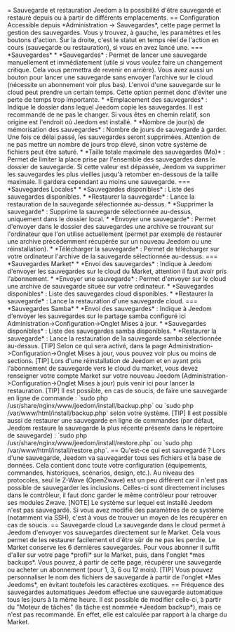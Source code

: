 = Sauvegarde et restauration Jeedom a la possibilité d'être sauvegardé
et restauré depuis ou à partir de différents emplacements. ==
Configuration Accessible depuis \*Administration -&gt; Sauvegardes\*,
cette page permet la gestion des sauvegardes. Vous y trouvez, à gauche,
les paramètres et les boutons d'action. Sur la droite, c'est le statut
en temps réel de l'action en cours (sauvegarde ou restauration), si vous
en avez lancé une. === \*Sauvegardes\* \* \*Sauvegardes\* : Permet de
lancer une sauvegarde manuellement et immédiatement (utile si vous
voulez faire un changement critique. Cela vous permettra de revenir en
arrière). Vous avez aussi un bouton pour lancer une sauvegarde sans
envoyer l'archive sur le cloud (nécessite un abonnement voir plus bas).
L'envoi d'une sauvegarde sur le cloud peut prendre un certain temps.
Cette option permet donc d'éviter une perte de temps trop importante. \*
\*Emplacement des sauvegardes\* : Indique le dossier dans lequel Jeedom
copie les sauvegardes. Il est recommandé de ne pas le changer. Si vous
êtes en chemin relatif, son origine est l'endroit où Jeedom est
installé. \* \*Nombre de jour(s) de mémorisation des sauvegardes\* :
Nombre de jours de sauvegarde à garder. Une fois ce délai passé, les
sauvegardes seront supprimées. Attention de ne pas mettre un nombre de
jours trop élevé, sinon votre système de fichiers peut être saturé. \*
\*Taille totale maximale des sauvegardes (Mo)\* : Permet de limiter la
place prise par l'ensemble des sauvegardes dans le dossier de
sauvegarde. Si cette valeur est dépassée, Jeedom va supprimer les
sauvegardes les plus vieilles jusqu'à retomber en-dessous de la taille
maximale. Il gardera cependant au moins une sauvegarde. ===
\*Sauvegardes Locales\* \* \*Sauvegardes disponibles\* : Liste des
sauvegardes disponibles. \* \*Restaurer la sauvegarde\* : Lance la
restauration de la sauvegarde sélectionnée au-dessus. \* \*Supprimer la
sauvegarde\* : Supprime la sauvegarde sélectionnée au-dessus, uniquement
dans le dossier local. \* \*Envoyer une sauvegarde\* : Permet d'envoyer
dans le dossier des sauvegardes une archive se trouvant sur l'ordinateur
que l'on utilise actuellement (permet par exemple de restaurer une
archive précédemment récupérée sur un nouveau Jeedom ou une
réinstallation). \* \*Télécharger la sauvegarde\* : Permet de
télécharger sur votre ordinateur l'archive de la sauvegarde sélectionnée
au-dessus. === \*Sauvegardes Market\* \* \*Envoi des sauvegardes\* :
Indique à Jeedom d'envoyer les sauvegardes sur le cloud du Market,
attention il faut avoir pris l'abonnement. \* \*Envoyer une sauvegarde\*
: Permet d'envoyer sur le cloud une archive de sauvegarde située sur
votre ordinateur. \* \*Sauvegardes disponibles\* : Liste des sauvegardes
cloud disponibles. \* \*Restaurer la sauvegarde\* : Lance la
restauration d'une sauvegarde cloud. === \*Sauvegardes Samba\* \*
\*Envoi des sauvegardes\* : Indique à Jeedom d'envoyer les sauvegardes
sur le partage samba configuré ici
Administration-&gt;Configuration-&gt;Onglet Mises à jour. \*
\*Sauvegardes disponibles\* : Liste des sauvegardes samba disponibles.
\* \*Restaurer la sauvegarde\* : Lance la restauration de la sauvegarde
samba sélectionnée au-dessus. \[TIP\] Selon ce qui sera activé, dans la
page Administration-&gt;Configuration-&gt;Onglet Mises à jour, vous
pouvez voir plus ou moins de sections. \[TIP\] Lors d'une réinstallation
de Jeedom et en ayant pris l'abonnement de sauvegarde vers le cloud du
market, vous devez renseigner votre compte Market sur votre nouveau
Jeedom (Administration-&gt;Configuration-&gt;Onglet Mises à jour) puis
venir ici pour lancer la restauration. \[TIP\] Il est possible, en cas
de soucis, de faire une sauvegarde en ligne de commande : \`sudo php
/usr/share/nginx/www/jeedom/install/backup.php\` ou \`sudo php
/var/www/html/install/backup.php\` selon votre système. \[TIP\] Il est
possible aussi de restaurer une sauvegarde en ligne de commandes (par
défaut, Jeedom restaure la sauvegarde la plus récente présente dans le
répertoire de sauvegarde) : \`sudo php
/usr/share/nginx/www/jeedom/install/restore.php\` ou \`sudo php
/var/www/html/install/restore.php\`. == Qu'est-ce qui est sauvegardé ?
Lors d'une sauvegarde, Jeedom va sauvegarder tous ses fichiers et la
base de données. Cela contient donc toute votre configuration
(équipements, commandes, historiques, scénarios, design, etc.). Au
niveau des protocoles, seul le Z-Wave (OpenZwave) est un peu différent
car il n'est pas possible de sauvegarder les inclusions. Celles-ci sont
directement incluses dans le contrôleur, il faut donc garder le même
contrôleur pour retrouver ses modules Zwave. \[NOTE\] Le système sur
lequel est installé Jeedom n'est pas sauvegardé. Si vous avez modifié
des paramètres de ce système (notamment via SSH), c'est à vous de
trouver un moyen de les récupérer en cas de soucis. == Sauvegarde cloud
La sauvegarde dans le cloud permet à Jeedom d'envoyer vos sauvegardes
directement sur le Market. Cela vous permet de les restaurer facilement
et d'être sûr de ne pas les perdre. Le Market conserve les 6 dernières
sauvegardes. Pour vous abonner il suffit d'aller sur votre page
\*profil\* sur le Market, puis, dans l'onglet \*mes backups\*. Vous
pouvez, à partir de cette page, récupérer une sauvegarde ou acheter un
abonnement (pour 1, 3, 6 ou 12 mois). \[TIP\] Vous pouvez personnaliser
le nom des fichiers de sauvegarde à partir de l'onglet \*Mes Jeedoms\*,
en évitant toutefois les caractères exotiques. == Fréquence des
sauvegardes automatiques Jeedom effectue une sauvegarde automatique tous
les jours à la même heure. Il est possible de modifier celle-ci, à
partir du "Moteur de tâches" (la tâche est nommée \*Jeedom backup\*),
mais ce n'est pas recommandé. En effet, elle est calculée par rapport à
la charge du Market.
